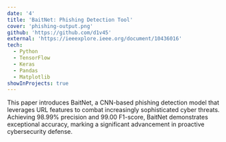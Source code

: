 ```yaml
---
date: '4'
title: 'BaitNet: Phishing Detection Tool'
cover: 'phishing-output.png'
github: 'https://github.com/d1v45'
external: 'https://ieeexplore.ieee.org/document/10436016'
tech:
  - Python
  - TensorFlow
  - Keras
  - Pandas
  - Matplotlib
showInProjects: true
---
```


This paper introduces BaitNet, a CNN-based phishing detection model that leverages URL features to combat increasingly sophisticated cyber threats. Achieving 98.99% precision and 99.00 F1-score, BaitNet demonstrates exceptional accuracy, marking a significant advancement in proactive cybersecurity defense.
